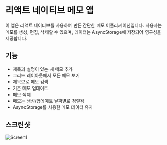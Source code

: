 # 리액트 네이티브 메모 앱

이 앱은 리액트 네이티브를 사용하여 만든 간단한 메모 어플리케이션입니다. 사용자는 메모를 생성, 편집, 삭제할 수 있으며, 데이터는 AsyncStorage에 저장되어 영구성을 제공합니다.

## 기능

- 제목과 설명이 있는 새 메모 추가
- 그리드 레이아웃에서 모든 메모 보기
- 제목으로 메모 검색
- 기존 메모 업데이트
- 메모 삭제
- 메모는 생성/업데이트 날짜별로 정렬됨
- AsyncStorage를 사용한 메모 데이터 유지

## 스크린샷
![Screen1](https://github.com/HyungYoon-Choi/mymemo/assets/125331885/d7a6af65-8039-4cd0-bf17-4690aae75667)
